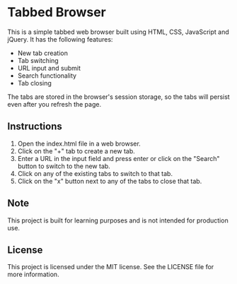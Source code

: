 Tabbed Browser
================

This is a simple tabbed web browser built using HTML, CSS, JavaScript and jQuery. It has the following features:

* New tab creation
* Tab switching
* URL input and submit
* Search functionality
* Tab closing

The tabs are stored in the browser's session storage, so the tabs will persist even after you refresh the page.

Instructions
------------

1. Open the index.html file in a web browser.
2. Click on the "+" tab to create a new tab.
3. Enter a URL in the input field and press enter or click on the "Search" button to switch to the new tab.
4. Click on any of the existing tabs to switch to that tab.
5. Click on the "x" button next to any of the tabs to close that tab.

Note
----

This project is built for learning purposes and is not intended for production use.

License
-------

This project is licensed under the MIT license. See the LICENSE file for more information.
